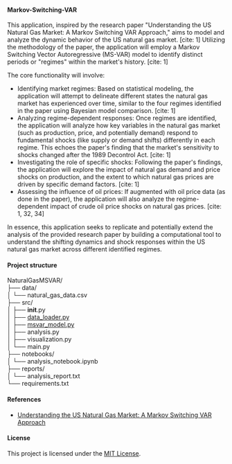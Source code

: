 #### Markov-Switching-VAR
This application, inspired by the research paper "Understanding the US Natural Gas Market: A Markov Switching VAR Approach," aims to model and analyze the dynamic behavior of the US natural gas market. [cite: 1] Utilizing the methodology of the paper, the application will employ a Markov Switching Vector Autoregressive (MS-VAR) model to identify distinct periods or "regimes" within the market's history. [cite: 1]

The core functionality will involve:

- Identifying market regimes: Based on statistical modeling, the application will attempt to delineate different states the natural gas market has experienced over time, similar to the four regimes identified in the paper using Bayesian model comparison. [cite: 1]
- Analyzing regime-dependent responses: Once regimes are identified, the application will analyze how key variables in the natural gas market (such as production, price, and potentially demand) respond to fundamental shocks (like supply or demand shifts) differently in each regime. This echoes the paper's finding that the market's sensitivity to shocks changed after the 1989 Decontrol Act. [cite: 1]
- Investigating the role of specific shocks: Following the paper's findings, the application will explore the impact of natural gas demand and price shocks on production, and the extent to which natural gas prices are driven by specific demand factors. [cite: 1]
- Assessing the influence of oil prices: If augmented with oil price data (as done in the paper), the application will also analyze the regime-dependent impact of crude oil price shocks on natural gas prices. [cite: 1, 32, 34]

In essence, this application seeks to replicate and potentially extend the analysis of the provided research paper by building a computational tool to understand the shifting dynamics and shock responses within the US natural gas market across different identified regimes.

#### Project structure
NaturalGasMSVAR/\
├── data/\
│ └── natural_gas_data.csv\
├── src/\
│ ├── __init__.py\
│ ├── [data_loader.py](https://github.com/manuelmusngi/Markov-Switching-VAR/blob/main/src/data_loader.py)\
│ ├── [msvar_model.py](https://github.com/manuelmusngi/Markov-Switching-VAR/blob/main/src/msvar_model.py)\
│ ├── analysis.py\
│ ├── visualization.py\
│ └── main.py\
├── notebooks/\
│ └── analysis_notebook.ipynb\
├── reports/\
│ └── analysis_report.txt\
└── requirements.txt


#### References
- [Understanding the US Natural Gas Market: A Markov Switching VAR Approach](https://papers.ssrn.com/sol3/papers.cfm?abstract_id=3156000)

#### License
This project is licensed under the [MIT License](https://github.com/manuelmusngi/regime_switching_models/edit/main/LICENSE).
